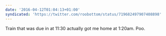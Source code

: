```yaml
---
date: '2016-04-12T01:04:13+01:00'
syndicated: 'https://twitter.com/roobottom/status/719682497907408898'
---
```

Train that was due in at 11:30 actually got me home at 1:20am. Poo.
